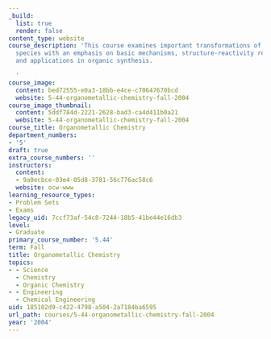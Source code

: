 ```yaml
---
_build:
  list: true
  render: false
content_type: website
course_description: 'This course examines important transformations of organotransition-metal
  species with an emphasis on basic mechanisms, structure-reactivity relationships,
  and applications in organic synthesis.

  '
course_image:
  content: bed72555-e0a3-18bb-e4ce-c70647670bcd
  website: 5-44-organometallic-chemistry-fall-2004
course_image_thumbnail:
  content: 5ddf784d-2221-2628-bad3-ca4d411b0a21
  website: 5-44-organometallic-chemistry-fall-2004
course_title: Organometallic Chemistry
department_numbers:
- '5'
draft: true
extra_course_numbers: ''
instructors:
  content:
  - 9a0ecbce-03e4-05d8-3781-56c776ac58c6
  website: ocw-www
learning_resource_types:
- Problem Sets
- Exams
legacy_uid: 7ccf73af-54c8-7244-18b5-41be44e16db3
level:
- Graduate
primary_course_number: '5.44'
term: Fall
title: Organometallic Chemistry
topics:
- - Science
  - Chemistry
  - Organic Chemistry
- - Engineering
  - Chemical Engineering
uid: 185102d9-c422-4798-a504-2a7184ba6595
url_path: courses/5-44-organometallic-chemistry-fall-2004
year: '2004'
---
```


